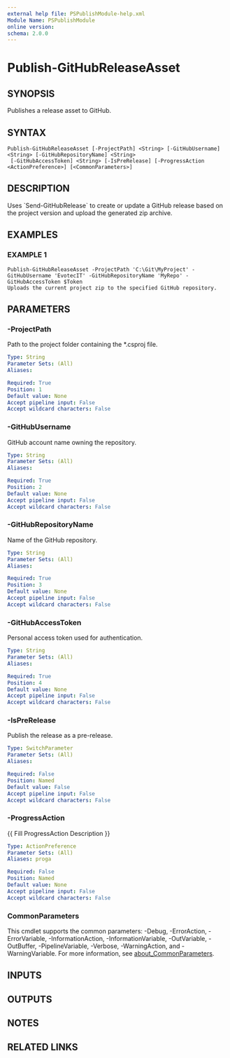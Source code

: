 ```yaml
---
external help file: PSPublishModule-help.xml
Module Name: PSPublishModule
online version:
schema: 2.0.0
---
```


# Publish-GitHubReleaseAsset

## SYNOPSIS
Publishes a release asset to GitHub.

## SYNTAX

```
Publish-GitHubReleaseAsset [-ProjectPath] <String> [-GitHubUsername] <String> [-GitHubRepositoryName] <String>
 [-GitHubAccessToken] <String> [-IsPreRelease] [-ProgressAction <ActionPreference>] [<CommonParameters>]
```

## DESCRIPTION
Uses \`Send-GitHubRelease\` to create or update a GitHub release based on the
project version and upload the generated zip archive.

## EXAMPLES

### EXAMPLE 1
```
Publish-GitHubReleaseAsset -ProjectPath 'C:\Git\MyProject' -GitHubUsername 'EvotecIT' -GitHubRepositoryName 'MyRepo' -GitHubAccessToken $Token
Uploads the current project zip to the specified GitHub repository.
```

## PARAMETERS

### -ProjectPath
Path to the project folder containing the *.csproj file.

```yaml
Type: String
Parameter Sets: (All)
Aliases:

Required: True
Position: 1
Default value: None
Accept pipeline input: False
Accept wildcard characters: False
```

### -GitHubUsername
GitHub account name owning the repository.

```yaml
Type: String
Parameter Sets: (All)
Aliases:

Required: True
Position: 2
Default value: None
Accept pipeline input: False
Accept wildcard characters: False
```

### -GitHubRepositoryName
Name of the GitHub repository.

```yaml
Type: String
Parameter Sets: (All)
Aliases:

Required: True
Position: 3
Default value: None
Accept pipeline input: False
Accept wildcard characters: False
```

### -GitHubAccessToken
Personal access token used for authentication.

```yaml
Type: String
Parameter Sets: (All)
Aliases:

Required: True
Position: 4
Default value: None
Accept pipeline input: False
Accept wildcard characters: False
```

### -IsPreRelease
Publish the release as a pre-release.

```yaml
Type: SwitchParameter
Parameter Sets: (All)
Aliases:

Required: False
Position: Named
Default value: False
Accept pipeline input: False
Accept wildcard characters: False
```

### -ProgressAction
{{ Fill ProgressAction Description }}

```yaml
Type: ActionPreference
Parameter Sets: (All)
Aliases: proga

Required: False
Position: Named
Default value: None
Accept pipeline input: False
Accept wildcard characters: False
```

### CommonParameters
This cmdlet supports the common parameters: -Debug, -ErrorAction, -ErrorVariable, -InformationAction, -InformationVariable, -OutVariable, -OutBuffer, -PipelineVariable, -Verbose, -WarningAction, and -WarningVariable. For more information, see [about_CommonParameters](http://go.microsoft.com/fwlink/?LinkID=113216).

## INPUTS

## OUTPUTS

## NOTES

## RELATED LINKS
